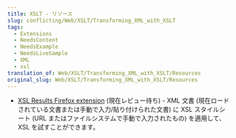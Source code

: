 ```yaml
---
title: XSLT - リソース
slug: conflicting/Web/XSLT/Transforming_XML_with_XSLT
tags:
  - Extensions
  - NeedsContent
  - NeedsExample
  - NeedsLiveSample
  - XML
  - xsl
translation_of: Web/XSLT/Transforming_XML_with_XSLT/Resources
original_slug: Web/XSLT/Transforming_XML_with_XSLT/Resources
---
```

- [XSL Results Firefox extension](https://addons.mozilla.org/ja/firefox/addon/xsl-results/) (現在レビュー待ち) - XML 文書 (現在ロードされている文書または手動で入力/貼り付けられた文書) に XSL スタイルシート (URL またはファイルシステムで手動で入力されたもの) を適用して、XSL を試すことができます。
